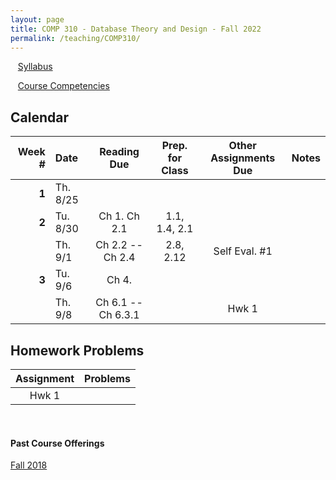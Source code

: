 ```yaml
---
layout: page
title: COMP 310 - Database Theory and Design - Fall 2022
permalink: /teaching/COMP310/
---
```


&nbsp;&nbsp;&nbsp;[Syllabus](/teaching/COMP310/comp310-syllabus.pdf)

&nbsp;&nbsp;&nbsp;[Course Competencies](/teaching/COMP310/COMP310-Competencies.pdf)

## Calendar

|Week \# | Date | Reading Due | Prep. for Class | Other Assignments Due | Notes |
| ---: | :--- | :---: | :---: | :---: | :---: |
| **1** | Th. 8/25 | | | |
| **2** | Tu. 8/30 | Ch 1. Ch 2.1 | 1.1, 1.4, 2.1 | | |
| | Th. 9/1 | Ch 2.2 -- Ch 2.4 | 2.8, 2.12 | Self Eval. \#1 | |
| **3** | Tu. 9/6  | Ch 4. | | |  |
| | Th. 9/8  | Ch 6.1 -- Ch 6.3.1 | | Hwk 1 | |

## Homework Problems

| Assignment | Problems |
| :---: | :--- |
| Hwk 1 |  |


&nbsp;
&nbsp;
&nbsp;

#### Past Course Offerings

[Fall 2018](/teaching/COMP310/fa18/)
